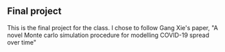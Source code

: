 ## Final project
This is the final project for the class. I chose to follow Gang Xie's paper, "A novel Monte carlo simulation procedure for modelling COVID-19 spread over time"